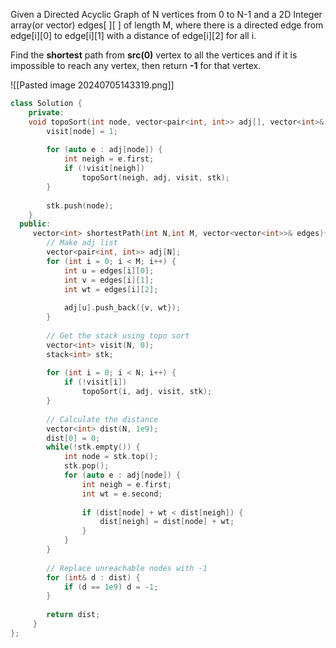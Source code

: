 Given a Directed Acyclic Graph of N vertices from 0 to N-1 and a 2D Integer array(or vector) edges[ ][ ] of length M, where there is a directed edge from edge[i][0] to edge[i][1] with a distance of edge[i][2] for all i.

Find the **shortest** path from **src(0)** vertex to all the vertices and if it is impossible to reach any vertex, then return **-1** for that vertex.

![[Pasted image 20240705143319.png]]

```cpp
class Solution {
    private:
    void topoSort(int node, vector<pair<int, int>> adj[], vector<int>& visit, stack<int>& stk) {
        visit[node] = 1;
        
        for (auto e : adj[node]) {
            int neigh = e.first;
            if (!visit[neigh])
                topoSort(neigh, adj, visit, stk);
        }
        
        stk.push(node);
    }
  public:
     vector<int> shortestPath(int N,int M, vector<vector<int>>& edges){
        // Make adj list
        vector<pair<int, int>> adj[N];
        for (int i = 0; i < M; i++) {
            int u = edges[i][0];
            int v = edges[i][1];
            int wt = edges[i][2];
            
            adj[u].push_back({v, wt});
        }    
         
        // Get the stack using topo sort
        vector<int> visit(N, 0);
        stack<int> stk;
        
        for (int i = 0; i < N; i++) {
            if (!visit[i])
                topoSort(i, adj, visit, stk);
        }
        
        // Calculate the distance
        vector<int> dist(N, 1e9);
        dist[0] = 0;
        while(!stk.empty()) {
            int node = stk.top();
            stk.pop();
            for (auto e : adj[node]) {
                int neigh = e.first;
                int wt = e.second;
                
                if (dist[node] + wt < dist[neigh]) {
                    dist[neigh] = dist[node] + wt;
                } 
            }
        }
        
        // Replace unreachable nodes with -1
        for (int& d : dist) {
            if (d == 1e9) d = -1;
        }
        
        return dist;
     }
};
```